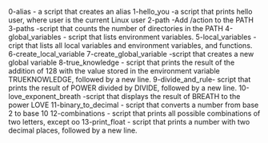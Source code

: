 0-alias - a script that creates an alias
1-hello_you -a script that prints hello user, where user is the current Linux user
2-path -Add /action to the PATH
3-paths -script that counts the number of directories in the PATH
4-global_variables - script that lists environment variables.
5-local_variables - cript that lists all local variables and environment variables, and functions.
6-create_local_variable
7-create_global_variable -script that creates a new global variable
8-true_knowledge - script that prints the result of the addition of 128 with the value stored in the environment variable TRUEKNOWLEDGE, followed by a new line.
9-divide_and_rule- script that prints the result of POWER divided by DIVIDE, followed by a new line.
10-love_exponent_breath -script that displays the result of BREATH to the power LOVE
11-binary_to_decimal - script that converts a number from base 2 to base 10
12-combinations - script that prints all possible combinations of two letters, except oo
13-print_float - script that prints a number with two decimal places, followed by a new line.
